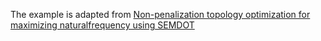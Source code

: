 The example is adapted from [Non-penalization topology optimization for maximizing naturalfrequency using SEMDOT](https://www.researchgate.net/publication/372506078_Non-penalization_topology_optimization_for_maximizing_natural_frequency_using_SEMDOT)
